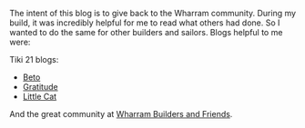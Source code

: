---
---

The intent of this blog is to give back to the Wharram community. During my build, it was incredibly helpful for me to read what others had done. So I wanted to do the same for other builders and sailors. Blogs helpful to me were:

Tiki 21 blogs:
* [Beto](http://tiki21build.blogspot.com)
* [Gratitude](http://tiki21gratitude.blogspot.com)
* [Little Cat](http://tiki21littlecat.blogspot.com)

And the great community at [Wharram Builders and Friends](http://wharrambuilders.ning.com).
